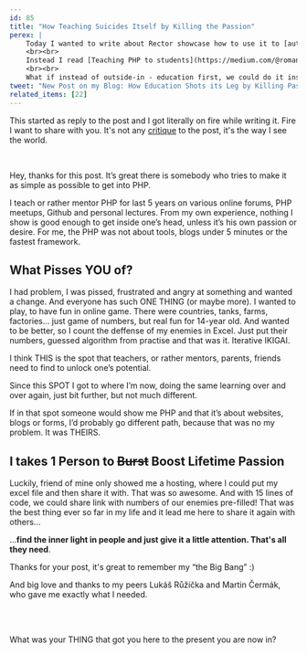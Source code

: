```yaml
---
id: 85
title: "How Teaching Suicides Itself by Killing the Passion"
perex: |
    Today I wanted to write about Rector showcase how to use it to [automate migration to Repository as Service in Symfony](/blog/2017/10/16/how-to-use-repository-with-doctrine-as-service-in-symfony/).
    <br><br>
    Instead I read [Teaching PHP to students](https://medium.com/@romaninsh/teaching-php-to-students-with-atk-500d50b49391) by Romans Malinovskis that got me thinking how outside education can easily kill any piece passion in children.
    <br><br>
    What if instead of outside-in - education first, we could do it inside-out - **passion first**?
tweet: "New Post on my Blog: How Education Shots its Leg by Killing Passion"
related_items: [22]
---
```


This started as reply to the post and I got literally on fire while writing it. Fire I want to share with you. It's not any [critique](/blog/2018/03/19/how-to-criticize-like-a-senior-programmer/) to the post, it's the way I see the world.

<br>


Hey, thanks for this post. It’s great there is somebody who tries to make it as simple as possible to get into PHP.

I teach or rather mentor PHP for last 5 years on various online forums, PHP meetups, Github and personal lectures. From my own experience, nothing I show is good enough to get inside one’s head, unless it’s his own passion or desire.
For me, the PHP was not about tools, blogs under 5 minutes or the fastest framework. 

## What Pisses YOU of?

I had problem, I was pissed, frustrated and angry at something and wanted a change. And everyone has such ONE THING (or maybe more). I wanted to play, to have fun in online game. There were countries, tanks, farms, factories… just game of numbers, but real fun for 14-year old. And wanted to be better, so I count the deffense of my enemies in Excel. Just put their numbers, guessed algorithm from practise and that was it. Iterative IKIGAI.

I think THIS is the spot that teachers, or rather mentors, parents, friends need to find to unlock one’s potential.

Since this SPOT I got to where I’m now, doing the same learning over and over again, just bit further, but not much different.

If in that spot someone would show me PHP and that it’s about websites, blogs or forms, I’d probably go different path, because that was no my problem. It was THEIRS.

## I takes 1 Person to <strike>Burst</strike> Boost Lifetime Passion

Luckily, friend of mine only showed me a hosting, where I could put my excel file and then share it with. That was so awesome. And with 15 lines of code, we could share link with numbers of our enemies pre-filled! That was the best thing ever so far in my life and it lead me here to share it again with others...

...**find the inner light in people and just give it a little attention. That's all they need**.

Thanks for your post, it's great to remember my “the Big Bang” :)

And big love and thanks to my peers Lukáš Růžička and Martin Čermák, who gave me exactly what I needed.

<br><br>

What was your THING that got you here to the present you are now in?
